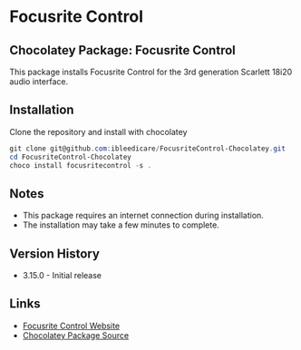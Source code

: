 # Focusrite Control

## Chocolatey Package: Focusrite Control

This package installs Focusrite Control for the 3rd generation Scarlett 18i20 audio interface.

## Installation

Clone the repository and install with chocolatey

```powershell
git clone git@github.com:ibleedicare/FocusriteControl-Chocolatey.git
cd FocusriteControl-Chocolatey
choco install focusritecontrol -s .
```

## Notes

* This package requires an internet connection during installation.
* The installation may take a few minutes to complete.

## Version History

* 3.15.0 - Initial release

## Links

* [Focusrite Control Website](https://downloads.focusrite.com/focusrite/scarlett-3rd-gen/scarlett-18i20-3rd-gen)
* [Chocolatey Package Source](https://github.com/ibleedicare/FocusriteControl-Chocolatey)
